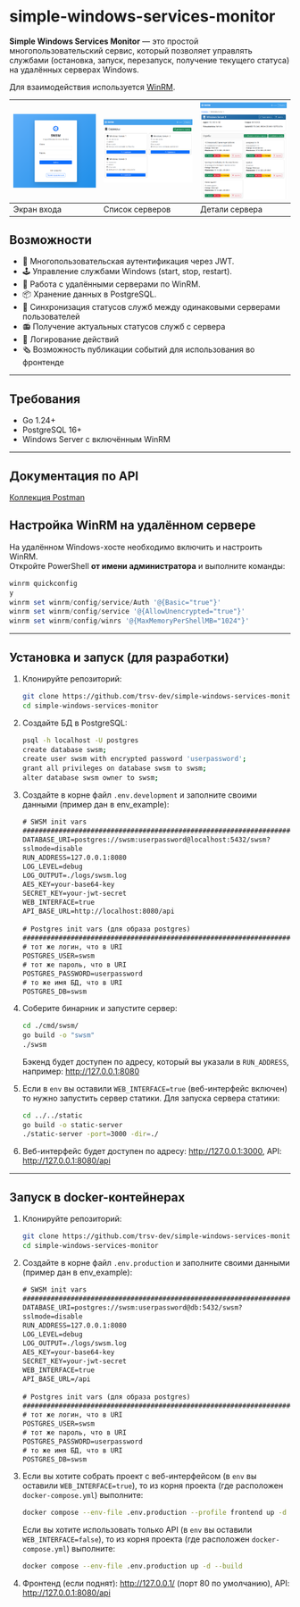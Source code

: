 # simple-windows-services-monitor

**Simple Windows Services Monitor** — это простой многопользовательский сервис,
который позволяет управлять службами (остановка, запуск, перезапуск, получение текущего статуса)
на удалённых серверах Windows.

Для взаимодействия используется [WinRM](https://github.com/masterzen/winrm).

| [<img src="screenshots/screenshot_1.png" width="250"/>](screenshots/screenshot_1.png) | [<img src="screenshots/screenshot_2.png" width="250"/>](screenshots/screenshot_2.png) | [<img src="screenshots/screenshot_3.png" width="250"/>](screenshots/screenshot_3.png) |
|---------------------------------------------------------------------------------------|---------------------------------------------------------------------------------------|---------------------------------------------------------------------------------------|
| Экран входа                                                                           | Список серверов                                                                       | Детали сервера                                                                        |


## Возможности

- 🔑 Многопользовательская аутентификация через JWT.
- 🕹️ Управление службами Windows (start, stop, restart).
- 📡 Работа с удалёнными серверами по WinRM.
- 📦 Хранение данных в PostgreSQL.
- 📢 Синхронизация статусов служб между одинаковыми серверами пользователей
- 📻 Получение актуальных статусов служб с сервера
- 📜 Логирование действий
- 🗞️ Возможность публикации событий для использования во фронтенде
---

## Требования

- Go 1.24+
- PostgreSQL 16+
- Windows Server с включённым WinRM

---

## Документация по API
[Коллекция Postman](https://documenter.getpostman.com/view/26097853/2sB3HqHdhN)

## Настройка WinRM на удалённом сервере

На удалённом Windows-хосте необходимо включить и настроить WinRM.  
Откройте PowerShell **от имени администратора** и выполните команды:

```powershell
winrm quickconfig
y
winrm set winrm/config/service/Auth '@{Basic="true"}'
winrm set winrm/config/service '@{AllowUnencrypted="true"}'
winrm set winrm/config/winrs '@{MaxMemoryPerShellMB="1024"}'
```

---

## Установка и запуск (для разработки)

1. Клонируйте репозиторий:

   ```bash
   git clone https://github.com/trsv-dev/simple-windows-services-monitor.git
   cd simple-windows-services-monitor
   ```
2. Создайте БД в PostgreSQL:
    ```bash
   psql -h localhost -U postgres
   create database swsm;
   create user swsm with encrypted password 'userpassword';
   grant all privileges on database swsm to swsm;
   alter database swsm owner to swsm;
   ```

3. Создайте в корне файл `.env.development` и заполните своими данными (пример дан в env_example):
    ```env
    # SWSM init vars
    ####################################################################################
    DATABASE_URI=postgres://swsm:userpassword@localhost:5432/swsm?sslmode=disable
    RUN_ADDRESS=127.0.0.1:8080
    LOG_LEVEL=debug
    LOG_OUTPUT=./logs/swsm.log
    AES_KEY=your-base64-key
    SECRET_KEY=your-jwt-secret
    WEB_INTERFACE=true
    API_BASE_URL=http://localhost:8080/api
    
    # Postgres init vars (для образа postgres)
    ####################################################################################
    # тот же логин, что в URI
    POSTGRES_USER=swsm
    # тот же пароль, что в URI
    POSTGRES_PASSWORD=userpassword
    # то же имя БД, что в URI
    POSTGRES_DB=swsm
   ```

4. Соберите бинарник и запустите сервер:
   ```bash
   cd ./cmd/swsm/
   go build -o "swsm"
   ./swsm
   ```
   Бэкенд будет доступен по адресу, который вы указали в `RUN_ADDRESS`, например: http://127.0.0.1:8080


5. Если в `env` вы оставили `WEB_INTERFACE=true` (веб-интерфейс включен) то нужно запустить сервер статики. 
Для запуска сервера статики:
   ```bash
   cd ../../static
   go build -o static-server
   ./static-server -port=3000 -dir=./
   ```
6. Веб-интерфейс будет доступен по адресу: http://127.0.0.1:3000, API: http://127.0.0.1:8080/api
---

## Запуск в docker-контейнерах

1. Клонируйте репозиторий:
   ```bash
   git clone https://github.com/trsv-dev/simple-windows-services-monitor.git
   cd simple-windows-services-monitor
   ```

2. Создайте в корне файл `.env.production` и заполните своими данными (пример дан в env_example):
    ```env
    # SWSM init vars
    ####################################################################################
    DATABASE_URI=postgres://swsm:userpassword@db:5432/swsm?sslmode=disable
    RUN_ADDRESS=127.0.0.1:8080
    LOG_LEVEL=debug
    LOG_OUTPUT=./logs/swsm.log
    AES_KEY=your-base64-key
    SECRET_KEY=your-jwt-secret
    WEB_INTERFACE=true
    API_BASE_URL=/api
    
    # Postgres init vars (для образа postgres)
    ####################################################################################
    # тот же логин, что в URI
    POSTGRES_USER=swsm
    # тот же пароль, что в URI
    POSTGRES_PASSWORD=userpassword
    # то же имя БД, что в URI
    POSTGRES_DB=swsm
   ```
3. Если вы хотите собрать проект с веб-интерфейсом (в `env` вы оставили `WEB_INTERFACE=true`), 
то из корня проекта (где расположен `docker-compose.yml`) выполните:
   ```bash
   docker compose --env-file .env.production --profile frontend up -d --build
   ```
   Если вы хотите использовать только API (в `env` вы оставили `WEB_INTERFACE=false`),
   то из корня проекта (где расположен `docker-compose.yml`) выполните:
   ```bash
   docker compose --env-file .env.production up -d --build
   ```
4. Фронтенд (если поднят): http://127.0.0.1/ (порт 80 по умолчанию), API: http://127.0.0.1:8080/api
